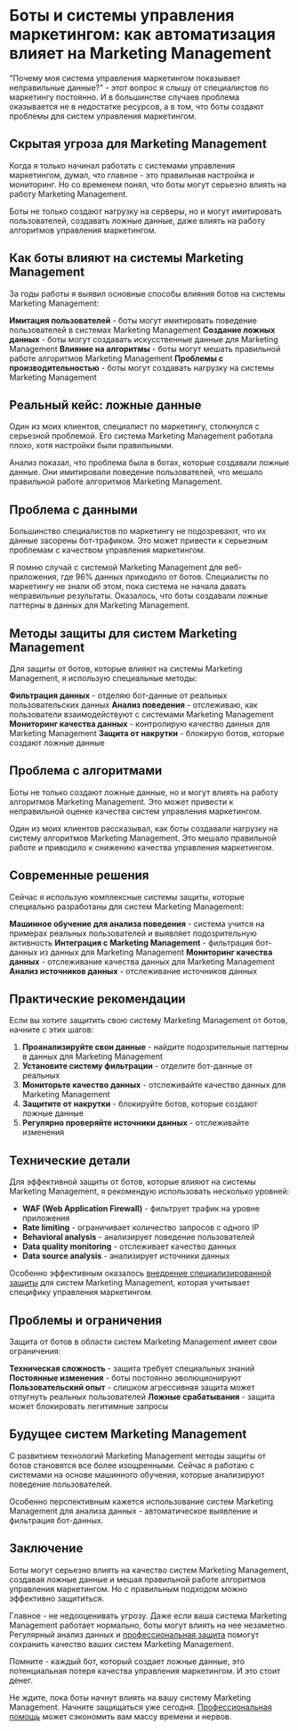 # Боты и системы управления маркетингом: как автоматизация влияет на Marketing Management

"Почему моя система управления маркетингом показывает неправильные данные?" - этот вопрос я слышу от специалистов по маркетингу постоянно. И в большинстве случаев проблема оказывается не в недостатке ресурсов, а в том, что боты создают проблемы для систем управления маркетингом.

## Скрытая угроза для Marketing Management

Когда я только начинал работать с системами управления маркетингом, думал, что главное - это правильная настройка и мониторинг. Но со временем понял, что боты могут серьезно влиять на работу Marketing Management.

Боты не только создают нагрузку на серверы, но и могут имитировать пользователей, создавать ложные данные, даже влиять на работу алгоритмов управления маркетингом.

## Как боты влияют на системы Marketing Management

За годы работы я выявил основные способы влияния ботов на системы Marketing Management:

**Имитация пользователей** - боты могут имитировать поведение пользователей в системах Marketing Management
**Создание ложных данных** - боты могут создавать искусственные данные для Marketing Management
**Влияние на алгоритмы** - боты могут мешать правильной работе алгоритмов Marketing Management
**Проблемы с производительностью** - боты могут создавать нагрузку на системы Marketing Management

## Реальный кейс: ложные данные

Один из моих клиентов, специалист по маркетингу, столкнулся с серьезной проблемой. Его система Marketing Management работала плохо, хотя настройки были правильными.

Анализ показал, что проблема была в ботах, которые создавали ложные данные. Они имитировали поведение пользователей, что мешало правильной работе алгоритмов Marketing Management.

## Проблема с данными

Большинство специалистов по маркетингу не подозревают, что их данные засорены бот-трафиком. Это может привести к серьезным проблемам с качеством управления маркетингом.

Я помню случай с системой Marketing Management для веб-приложения, где 96% данных приходило от ботов. Специалисты по маркетингу не знали об этом, пока система не начала давать неправильные результаты. Оказалось, что боты создавали ложные паттерны в данных для Marketing Management.

## Методы защиты для систем Marketing Management

Для защиты от ботов, которые влияют на системы Marketing Management, я использую специальные методы:

**Фильтрация данных** - отделяю бот-данные от реальных пользовательских данных
**Анализ поведения** - отслеживаю, как пользователи взаимодействуют с системами Marketing Management
**Мониторинг качества данных** - контролирую качество данных для Marketing Management
**Защита от накрутки** - блокирую ботов, которые создают ложные данные

## Проблема с алгоритмами

Боты не только создают ложные данные, но и могут влиять на работу алгоритмов Marketing Management. Это может привести к неправильной оценке качества систем управления маркетингом.

Один из моих клиентов рассказывал, как боты создавали нагрузку на систему алгоритмов Marketing Management. Это мешало правильной работе и приводило к снижению качества управления маркетингом.

## Современные решения

Сейчас я использую комплексные системы защиты, которые специально разработаны для систем Marketing Management:

**Машинное обучение для анализа поведения** - система учится на примерах реальных пользователей и выявляет подозрительную активность
**Интеграция с Marketing Management** - фильтрация бот-данных из данных для Marketing Management
**Мониторинг качества данных** - отслеживание качества данных для Marketing Management
**Анализ источников данных** - отслеживание источников данных

## Практические рекомендации

Если вы хотите защитить свою систему Marketing Management от ботов, начните с этих шагов:

1. **Проанализируйте свои данные** - найдите подозрительные паттерны в данных для Marketing Management
2. **Установите систему фильтрации** - отделите бот-данные от реальных
3. **Мониторьте качество данных** - отслеживайте качество данных для Marketing Management
4. **Защитите от накрутки** - блокируйте ботов, которые создают ложные данные
5. **Регулярно проверяйте источники данных** - отслеживайте изменения

## Технические детали

Для эффективной защиты от ботов, которые влияют на системы Marketing Management, я рекомендую использовать несколько уровней:

- **WAF (Web Application Firewall)** - фильтрует трафик на уровне приложения
- **Rate limiting** - ограничивает количество запросов с одного IP
- **Behavioral analysis** - анализирует поведение пользователей
- **Data quality monitoring** - отслеживает качество данных
- **Data source analysis** - анализирует источники данных

Особенно эффективным оказалось [внедрение специализированной защиты](https://progaem.com/ustanovka-antibота-usluga-po-zashhite-ot-botов-vashih-sajtов-na-различных-cms-системах.html) для систем Marketing Management, которая учитывает специфику управления маркетингом.

## Проблемы и ограничения

Защита от ботов в области систем Marketing Management имеет свои ограничения:

**Техническая сложность** - защита требует специальных знаний
**Постоянные изменения** - боты постоянно эволюционируют
**Пользовательский опыт** - слишком агрессивная защита может отпугнуть реальных пользователей
**Ложные срабатывания** - защита может блокировать легитимные запросы

## Будущее систем Marketing Management

С развитием технологий Marketing Management методы защиты от ботов становятся все более изощренными. Сейчас я работаю с системами на основе машинного обучения, которые анализируют поведение пользователей.

Особенно перспективным кажется использование систем Marketing Management для анализа данных - автоматическое выявление и фильтрация бот-данных.

## Заключение

Боты могут серьезно влиять на качество систем Marketing Management, создавая ложные данные и мешая правильной работе алгоритмов управления маркетингом. Но с правильным подходом можно эффективно защититься.

Главное - не недооценивать угрозу. Даже если ваша система Marketing Management работает нормально, боты могут влиять на нее незаметно. Регулярный анализ данных и [профессиональная защита](https://progaem.com/ustanovka-antibота-usluga-po-zashhite-ot-botов-vashih-sajtов-na-различных-cms-системах.html) помогут сохранить качество ваших систем Marketing Management.

Помните - каждый бот, который создает ложные данные, это потенциальная потеря качества управления маркетингом. И это стоит денег.

Не ждите, пока боты начнут влиять на вашу систему Marketing Management. Начните защищаться уже сегодня. [Профессиональная помощь](https://progaem.com/ustanovka-antibота-usluga-po-zashhite-ot-botов-vashih-sajtов-na-различных-cms-системах.html) может сэкономить вам массу времени и нервов.
